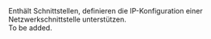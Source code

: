 <Namespace Name="Microsoft.Azure.Management.Network.Fluent.NicIPConfiguration.Definition">
  <Docs>
    <summary>Enthält Schnittstellen, definieren die IP-Konfiguration einer Netzwerkschnittstelle unterstützen.</summary> 
    <remarks>To be added.</remarks>
  </Docs>
</Namespace>
